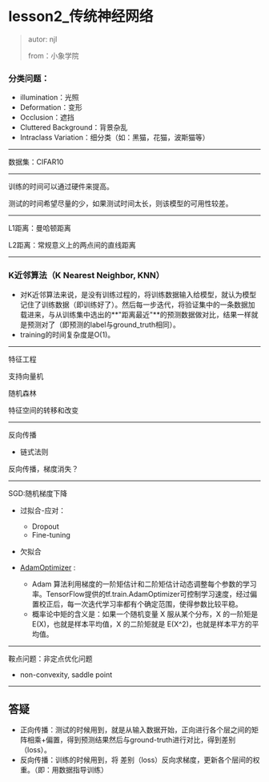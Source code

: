 # lesson2_传统神经网络

> autor: njl
>
> from：小象学院



### 分类问题：

- illumination：光照
- Deformation：变形
- Occlusion：遮挡
- Cluttered Background：背景杂乱
- Intraclass Variation：细分类（如：黑猫，花猫，波斯猫等）



---

数据集：CIFAR10



---

训练的时间可以通过硬件来提高。

测试的时间希望尽量的少，如果测试时间太长，则该模型的可用性较差。



---

L1距离：曼哈顿距离

L2距离：常规意义上的两点间的直线距离

---

### K近邻算法（K Nearest Neighbor, KNN）

- 对K近邻算法来说，是没有训练过程的，将训练数据输入给模型，就认为模型记住了训练数据（即训练好了）。然后每一步迭代，将验证集中的一条数据加载进来，与从训练集中选出的**"距离最近"**的预测数据做对比，结果一样就是预测对了（即预测的label与ground_truth相同）。
- training的时间复杂度是O(1)。 

---

特征工程

支持向量机

随机森林 

特征空间的转移和改变

---

反向传播

- 链式法则



反向传播，梯度消失？

---

SGD:随机梯度下降 

- 过拟合-应对：
    - Dropout
    - Fine-tuning

- 欠拟合
- [AdamOptimizer](https://www.jianshu.com/p/bf10638b6fa7) :
    -  Adam 算法利用梯度的一阶矩估计和二阶矩估计动态调整每个参数的学习率。TensorFlow提供的tf.train.AdamOptimizer可控制学习速度，经过偏置校正后，每一次迭代学习率都有个确定范围，使得参数比较平稳。
    - 概率论中矩的含义是：如果一个随机变量 X 服从某个分布，X 的一阶矩是 E(X)，也就是样本平均值，X 的二阶矩就是 E(X^2)，也就是样本平方的平均值。



---

鞍点问题：非定点优化问题

- non-convexity, saddle point



---

## 答疑

- 正向传播：测试的时候用到，就是从输入数据开始，正向进行各个层之间的矩阵相乘+偏置，得到预测结果然后与ground-truth进行对比，得到差别（loss）。
- 反向传播：训练的时候用到，将 差别（loss）反向求梯度，更新各个层间的权重。（即：用数据指导训练）

